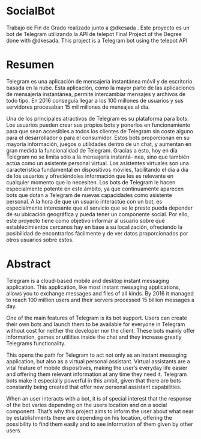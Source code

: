 # SocialBot

Trabajo de Fin de Grado realizado junto a @dkesada . Este proyecto es un bot de Telegram utilizando la API de telepot
Final Project of the Degree done with @dkesada. This project is a Telegram bot using the telepot API


# Resumen
Telegram es una aplicación de mensajería instantánea móvil y de escritorio basada en la nube. Esta aplicación, como la mayor parte de las aplicaciones de mensajería instantánea, permite intercambiar mensajes y archivos de todo tipo. En 2016 conseguía llegar a los 100 millones de usuarios y sus servidores procesaban 15 mil millones de mensajes al día.

Una de los principales atractivos de Telegram es su plataforma para bots. Los usuarios pueden crear sus propios bots y ponerlos en funcionamiento para que sean accesibles a todos los clientes de Telegram sin coste alguno para el desarrollador o para el consumidor. Estos bots proporcionan en su mayoría información, juegos o utilidades dentro de un chat, y aumentan en gran medida la funcionalidad de Telegram.
Gracias a esto, hoy en día Telegram no se limita sólo a la mensajería instantá- nea, sino que también actúa como un asistente personal virtual. Los asistentes virtuales son una característica fundamental en dispositivos móviles, facilitando el día a día de los usuarios y ofreciéndoles información que les es relevante en cualquier momento que lo necesiten. Los bots de Telegram le hacen especialmente potente en este ámbito, ya que continuamente aparecen bots que dotan a Telegram de nuevas capacidades como asistente personal.
A la hora de que un usuario interactúe con un bot, es especialmente interesante que el servicio que se le preste pueda depender de su ubicación geográfica y pueda tener un componente social. Por ello, este proyecto tiene como objetivo informar al usuario sobre qué establecimientos cercanos hay en base a su localización, ofreciendo la posibilidad de encontrarlos fácilmente y de ver datos proporcionados por otros usuarios sobre estos.

# Abstract
Telegram is a cloud-based mobile and desktop instant messaging application. This application, like most instant messaging applications, allows you to exchange messages and files of all kinds. By 2016 it managed to reach 100 million users and their servers processed 15 billion messages a day.

One of the main features of Telegram is its bot support. Users can create their own bots and launch them to be available for everyone in Telegram without cost for neither the developer nor the client. These bots mainly offer information, games or utilities inside the chat and they increase greatly Telegrams functionality. 

This opens the path for Telegram to act not only as an instant messaging application, but also as a virtual personal assistant. Virtual assistants are a vital feature of mobile dispositives, making the user’s everyday life easier and offering them relevant information at any time they need it. Telegram bots make it especially powerful in this ambit, given that there are bots constantly being created that offer new personal assistant capabilities. 

When an user interacts with a bot, it is of special interest that the response of the bot varies depending on the users location and on a social component. That’s why this project aims to inform the user about what near by establishments there are depending on his location, offering the possibility to find them easily and to see information of them given by other users.
